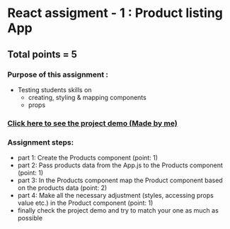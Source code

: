# React assigment - 1 : Product listing App

## Total points = 5

### Purpose of this assignment :

- Testing students skills on
  - creating, styling & mapping components
  - props

### [Click here to see the project demo (Made by me)](https://splendorous-snickerdoodle-dfe8a9.netlify.app/)

### Assignment steps:

- part 1: Create the Products component (point: 1)
- part 2: Pass products data from the App.js to the Products component (point: 1)
- part 3: In the Products component map the Product component based on the products data (point: 2)
- part 4: Make all the necessary adjustment (styles, accessing props value etc.) in the Product component (point: 1)
- finally check the project demo and try to match your one as much as possible
